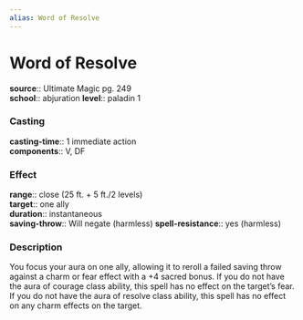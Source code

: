 ```yaml
---
alias: Word of Resolve
---
```


# Word of Resolve 

**source**:: Ultimate Magic pg. 249  
**school**:: abjuration
**level**:: paladin 1

### Casting 

**casting-time**:: 1 immediate action  
**components**:: V, DF

### Effect 

**range**:: close (25 ft. + 5 ft./2 levels)  
**target**:: one ally  
**duration**:: instantaneous  
**saving-throw**:: Will negate (harmless)
**spell-resistance**:: yes (harmless)

### Description 

You focus your aura on one ally, allowing it to reroll a failed saving throw against a charm or fear effect with a +4 sacred bonus. If you do not have the aura of courage class ability, this spell has no effect on the target’s fear. If you do not have the aura of resolve class ability, this spell has no effect on any charm effects on the target.
